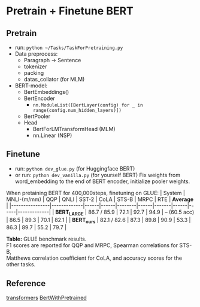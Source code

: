 # Pretrain + Finetune BERT

## Pretrain
* run: `python ~/Tasks/TaskForPretraining.py`
* Data preprocess:
  * Paragraph -> Sentence
  * tokenizer
  * packing
  * datas_collator (for MLM)
* BERT-model:
  * BertEmbeddings()
  * BertEncoder
    * `nn.ModuleList([BertLayer(config) for _ in range(config.num_hidden_layers)])`
  * BertPooler
  * Head
    * BertForLMTransformHead    (MLM)
    * nn.Linear (NSP)

## Finetune
* run: `python dev_glue.py` (for Huggingface BERT)
* or run: `python dev_vanilla.py` (for yourself BERT)
Fix weights from word_embedding to the end of BERT encoder, initialize pooler weights.

When pretaining BERT for 400,000steps, finetuning on GLUE:
| System        | MNLI-(m/mm) | QQP  | QNLI | SST-2 | CoLA | STS-B | MRPC | RTE  | **Average** |
|----------------|-------------|------|------|--------|------|-------|------|------|-------------|
| **BERT<sub>LARGE</sub>** | 86.7 / 85.9 | 72.1 | 92.7 | 94.9 | – (60.5 acc) | 86.5 | 89.3 | 70.1 | 82.1 |
| **BERT<sub>ours</sub>**  | 82.1 / 82.6 | 87.3 | 89.8 | 90.9 | 53.3 | 86.3 | 89.7 | 55.2 | 79.7 |

**Table:** GLUE benchmark results.  
F1 scores are reported for QQP and MRPC, Spearman correlations for STS-B,  
Matthews correlation coefficient for CoLA, and accuracy scores for the other tasks.


## Reference
[transformers](https://github.com/huggingface/transformers/tree/main/src/transformers/models/bert)
[BertWithPretrained](https://github.com/moon-hotel/BertWithPretrained)